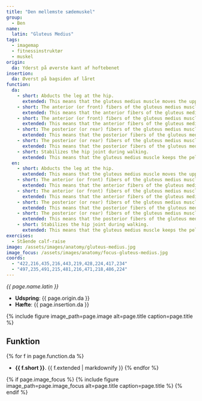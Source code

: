 ```yaml
---
title: "Den mellemste sædemuskel"
group:
  - Ben
name:
  latin: "Gluteus Medius"
tags:
  - imagemap
  - fitnessinstruktør
  - muskel
origin: 
  da: Yderst på øverste kant af hoftebenet
insertion: 
  da: Øverst på bagsiden af låret
function:
  da:
    - short: Abducts the leg at the hip.
      extended: This means that the gluteus medius muscle moves the upper leg outward to the side away from the vertical midline of the body (i.e. the action of spreading your legs to the side).
    - short: The anterior (or front) fibers of the gluteus medius muscle medially rotate the upper leg.
      extended: This means that the anterior fibers of the gluteus medius muscle rotate the upper leg inward around the axis of the bone (i.e. rotate the upper leg toward the vertical midline of the body).
    - short: The anterior (or front) fibers of the gluteus medius muscle flex the leg at the hip.
      extended: This means that the anterior fibers of the gluteus medius muscle bend the hip joint such that there is a decrease in the angle between the upper leg and the torso.
    - short: The posterior (or rear) fibers of the gluteus medius muscle laterally rotate the upper leg.
      extended: This means that the posterior fibers of the gluteus medius muscle rotate the upper leg outward around the axis of the bone (i.e. rotate the upper leg away from the vertical midline of the body).
    - short: The posterior (or rear) fibers of the gluteus medius muscle extend the leg at the hip.
      extended: This means that the posterior fibers of the gluteus medius muscle straighten the hip joint such that there is an increase in the angle between the upper leg and the torso.
    - short: Stabilizes the hip joint during walking.
      extended: This means that the gluteus medius muscle keeps the pelvis level when the leg on the opposite side of the body lifts off the ground during walking.
  en:
    - short: Abducts the leg at the hip.
      extended: This means that the gluteus medius muscle moves the upper leg outward to the side away from the vertical midline of the body (i.e. the action of spreading your legs to the side).
    - short: The anterior (or front) fibers of the gluteus medius muscle medially rotate the upper leg.
      extended: This means that the anterior fibers of the gluteus medius muscle rotate the upper leg inward around the axis of the bone (i.e. rotate the upper leg toward the vertical midline of the body).
    - short: The anterior (or front) fibers of the gluteus medius muscle flex the leg at the hip.
      extended: This means that the anterior fibers of the gluteus medius muscle bend the hip joint such that there is a decrease in the angle between the upper leg and the torso.
    - short: The posterior (or rear) fibers of the gluteus medius muscle laterally rotate the upper leg.
      extended: This means that the posterior fibers of the gluteus medius muscle rotate the upper leg outward around the axis of the bone (i.e. rotate the upper leg away from the vertical midline of the body).
    - short: The posterior (or rear) fibers of the gluteus medius muscle extend the leg at the hip.
      extended: This means that the posterior fibers of the gluteus medius muscle straighten the hip joint such that there is an increase in the angle between the upper leg and the torso.
    - short: Stabilizes the hip joint during walking.
      extended: This means that the gluteus medius muscle keeps the pelvis level when the leg on the opposite side of the body lifts off the ground during walking.
exercises:
  - Stående calf-raise
image: /assets/images/anatomy/gluteus-medius.jpg
image_focus: /assets/images/anatomy/focus-gluteus-medius.jpg
coords:
  - "422,216,435,216,443,219,428,224,417,234"
  - "497,235,491,215,481,216,471,218,486,224"
---
```


_{{ page.name.latin }}_

- **Udspring**: {{ page.origin.da }}
- **Hæfte**: {{ page.insertion.da }}

{% include figure image_path=page.image alt=page.title caption=page.title %}

## Funktion

{% for f in page.function.da %}
- **{{ f.short }}**.
  {{ f.extended | markdownify }}
{% endfor %}

{% if page.image_focus %}
{% include figure image_path=page.image_focus alt=page.title caption=page.title %}
{% endif %}
